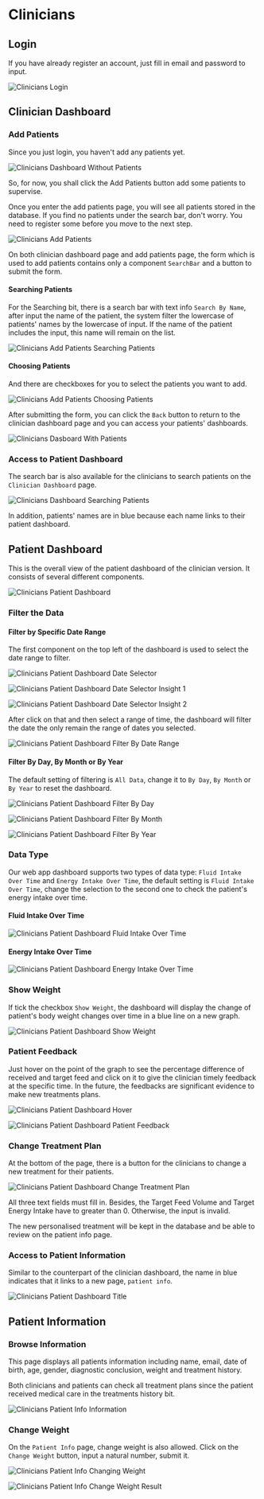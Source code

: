 # Clinicians

## Login

If you have already register an account, just fill in email and password to input.

![Clinicians Login](img/clinicians/login.png)

## Clinician Dashboard

### Add Patients

Since you just login, you haven't add any patients yet.

![Clinicians Dashboard Without Patients](img/clinicians/dashboard_without_patients.png)

So, for now, you shall click the Add Patients button add some patients to supervise.

Once you enter the add patients page, you will see all patients stored in the database. If you find no patients under the search bar, don't worry. You need to register some before you move to the next step.

![Clinicians Add Patients](img/clinicians/add_patients.png)

On both clinician dashboard page and add patients page, the form which is used to add patients contains only a component `SearchBar` and a button to submit the form.

#### Searching Patients

For the Searching bit, there is a search bar with text info `Search By Name`, after input the name of the patient, the system filter the lowercase of patients' names by the lowercase of input. If the name of the patient includes the input, this name will remain on the list.

![Clinicians Add Patients Searching Patients](img/clinicians/searching_patients(1).png)

#### Choosing Patients

And there are checkboxes for you to select the patients you want to add.

![Clinicians Add Patients Choosing Patients](img/clinicians/choosing_patients.png)

After submitting the form, you can click the `Back` button to return to the clinician dashboard page and you can access your patients' dashboards.

![Clinicians Dasboard With Patients](img/clinicians/dashboard_with_patients.png)

### Access to Patient Dashboard

The search bar is also available for the clinicians to search patients on the `Clinician Dashboard` page.

![Clinicians Dashboard Searching Patients](img/clinicians/searching_patients(2).png)

In addition, patients' names are in blue because each name links to their patient dashboard. 

## Patient Dashboard

This is the overall view of the patient dashboard of the clinician version. It consists of several different components.

![Clinicians Patient Dashboard](img/clinicians/patient_dashboard.png)

### Filter the Data

#### Filter by Specific Date Range

The first component on the top left of the dashboard is used to select the date range to filter. 

![Clinicians Patient Dashboard Date Selector](img/clinicians/date_range_selector.png)

![Clinicians Patient Dashboard Date Selector Insight 1](img/clinicians/insight(1).png)

![Clinicians Patient Dashboard Date Selector Insight 2](img/clinicians/insight(2).png)

After click on that and then select a range of time, the dashboard will filter the date the only remain the range of dates you selected.

![Clinicians Patient Dashboard Filter By Date Range](img/clinicians/dashboard_date_range.png)

#### Filter By Day, By Month or By Year

The default setting of filtering is `All Data`, change it to `By Day`, `By Month` or `By Year` to reset the dashboard.

![Clinicians Patient Dashboard Filter By Day](img/clinicians/filter_by_day.png)

![Clinicians Patient Dashboard Filter By Month](img/clinicians/filter_by_month.png)

![Clinicians Patient Dashboard Filter By Year](img/clinicians/filter_by_year.png)

### Data Type

Our web app dashboard supports two types of data type: `Fluid Intake Over Time` and `Energy Intake Over Time`, the default setting is `Fluid Intake Over Time`, change the selection to the second one to check the patient's energy intake over time.

#### Fluid Intake Over Time

![Clinicians Patient Dashboard Fluid Intake Over Time](img/clinicians/fluid_intake_over_time.png)

#### Energy Intake Over Time

![Clinicians Patient Dashboard Energy Intake Over Time](img/clinicians/energy_intake_over_time.png)

### Show Weight

If tick the checkbox `Show Weight`, the dashboard will display the change of patient's body weight changes over time in a blue line on a new graph.

![Clinicians Patient Dashboard Show Weight](img/clinicians/show_weight.png)

### Patient Feedback

Just hover on the point of the graph to see the percentage difference of received and target feed and click on it to give the clinician timely feedback at the specific time. In the future, the feedbacks are significant evidence to make new treatments plans.

![Clinicians Patient Dashboard Hover](img/clinicians/hover.png)

![Clinicians Patient Dashboard Patient Feedback](img/clinicians/feedback.png)

### Change Treatment Plan

At the bottom of the page, there is a button for the clinicians to change a new treatment for their patients.

![Clinicians Patient Dashboard Change Treatment Plan](img/clinicians/change_treatment_plan.png)

All three text fields must fill in. Besides, the Target Feed Volume and Target Energy Intake have to greater than 0. Otherwise, the input is invalid.

The new personalised treatment will be kept in the database and be able to review on the patient info page.

### Access to Patient Information

Similar to the counterpart of the clinician dashboard, the name in blue indicates that it links to a new page, `patient info`.  

![Clinicians Patient Dashboard Title](img/clinicians/dashboard_title.png)

## Patient Information

### Browse Information

This page displays all patients information including name, email, date of birth, age, gender, diagnostic conclusion, weight and treatment history.

Both clinicians and patients can check all treatment plans since the patient received medical care in the treatments history bit.

![Clinicians Patient Info Information](img/clinicians/info.png)

### Change Weight

On the `Patient Info` page, change weight is also allowed. Click on the `Change Weight` button, input a natural number, submit it.

![Clinicians Patient Info Changing Weight](img/clinicians/change_weight(1).png)

![Clinicians Patient Info Change Weight Result](img/clinicians/change_weight(2).png)